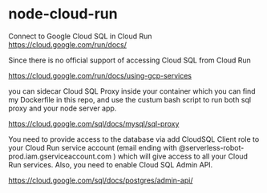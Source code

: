 # node-cloud-run
Connect to Google Cloud SQL in Cloud Run
https://cloud.google.com/run/docs/

Since there is no official support of accessing Cloud SQL from Cloud Run

https://cloud.google.com/run/docs/using-gcp-services


you can sidecar Cloud SQL Proxy inside your container which you can find my Dockerfile in this repo, and use the custum bash script to run both sql proxy and your node server app.

https://cloud.google.com/sql/docs/mysql/sql-proxy


You need to provide access to the database via add CloudSQL Client role to your Cloud Run service account (email ending with @serverless-robot-prod.iam.gserviceaccount.com ) which will give access to all your Cloud Run services. Also, you need to enable Cloud SQL Admin API.

https://cloud.google.com/sql/docs/postgres/admin-api/


